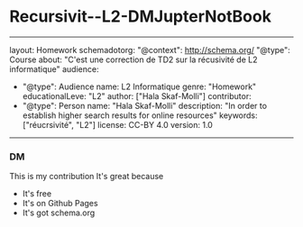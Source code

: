 # Recursivit--L2-DMJupterNotBook

---
layout: Homework
schemadotorg:
 "@context": http://schema.org/
 "@type": Course
 about: "C'est une correction de TD2 sur la récusivité  de L2 informatique"
 audience:
   - "@type": Audience
     name: L2 Informatique
 genre: "Homework"
 educationalLeve: "L2"
 author: ["Hala Skaf-Molli"]
 contributor:
   - "@type": Person
     name: "Hala Skaf-Molli"
 description: "In order to establish higher search results for online resources"
 keywords: ["réucrsivité", "L2"]
 license: CC-BY 4.0
 version: 1.0
---

### DM

This is my contribution It's great because

- It's free
- It's on Github Pages
- It's got schema.org
